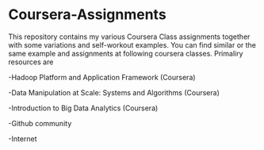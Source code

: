 # Coursera-Assignments

This repository contains my various Coursera Class assignments together with some variations and self-workout examples. You can find similar or the same example and assignments at following coursera classes. Primaliry resources are

 
   -Hadoop Platform and Application Framework (Coursera)
   
   -Data Manipulation at Scale: Systems and Algorithms (Coursera)
   
   -Introduction to Big Data Analytics (Coursera)
   
   -Github community
   
   -Internet


